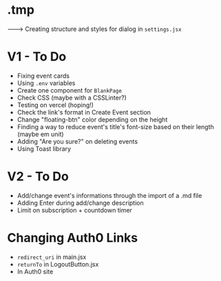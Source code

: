 # .tmp

---> Creating structure and styles for dialog in `settings.jsx`

# V1 - To Do

- Fixing event cards
- Using `.env` variables
- Create one component for `BlankPage`
- Check CSS (maybe with a CSSLinter?)
- Testing on vercel (hoping!)
- Check the link's format in Create Event section
- Change "floating-btn" color depending on the height
- Finding a way to reduce event's title's font-size based on their length (maybe em unit)
- Adding "Are you sure?" on deleting events
- Using Toast library

# V2 - To Do

- Add/change event's informations through the import of a .md file
- Adding Enter during add/change description
- Limit on subscription + countdown timer

# Changing Auth0 Links

- `redirect_uri` in main.jsx
- `returnTo` in LogoutButton.jsx
- In Auth0 site
